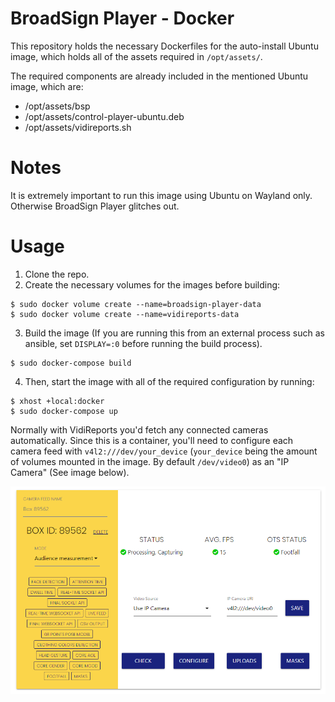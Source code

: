 # BroadSign Player - Docker

This repository holds the necessary Dockerfiles for the auto-install Ubuntu image, which holds all of the assets required in `/opt/assets/`.

The required components are already included in the mentioned Ubuntu image, which are:

* /opt/assets/bsp
* /opt/assets/control-player-ubuntu.deb
* /opt/assets/vidireports.sh

# Notes

It is extremely important to run this image using Ubuntu on Wayland only. Otherwise BroadSign Player glitches out.

# Usage

1. Clone the repo.
2. Create the necessary volumes for the images before building:

```
$ sudo docker volume create --name=broadsign-player-data
$ sudo docker volume create --name=vidireports-data
```

3. Build the image (If you are running this from an external process such as ansible, set `DISPLAY=:0` before running the build process). 

```
$ sudo docker-compose build
```

4. Then, start the image with all of the required configuration by running:

```
$ xhost +local:docker
$ sudo docker-compose up
```

Normally with VidiReports you'd fetch any connected cameras automatically. Since this is a container, you'll need to configure each camera feed with `v4l2:///dev/your_device` (`your_device` being the amount of volumes mounted in the image. By default `/dev/video0`) as an "IP Camera" (See image below).

![](public/example-config.png)
